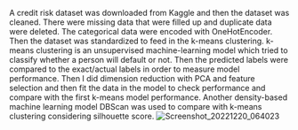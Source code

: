 A credit risk dataset was downloaded from Kaggle and then the dataset was cleaned. There were missing data that were filled up and duplicate data were deleted. The categorical data were encoded with OneHotEncoder. Then the dataset was standardized to feed in the k-means clustering. k-means clustering is an unsupervised machine-learning model which tried to classify whether a person will default or not. Then the predicted labels were compared to the exact/actual labels in order to measure model performance. Then I did dimension reduction with PCA and feature selection and then fit the data in the model to check performance and compare with the first k-means model performance. 
Another density-based machine learning model DBScan was used to compare with k-means clustering considering silhouette score. 
![Screenshot_20221220_064023](https://user-images.githubusercontent.com/61625268/209207802-20e301f6-ff0e-425f-bd9e-da5e7fd0aa4d.png)
